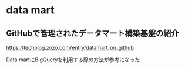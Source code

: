 # data mart
## GitHubで管理されたデータマート構築基盤の紹介
https://techblog.zozo.com/entry/datamart_on_github

Data martにBigQueryを利用する際の方法が参考になった